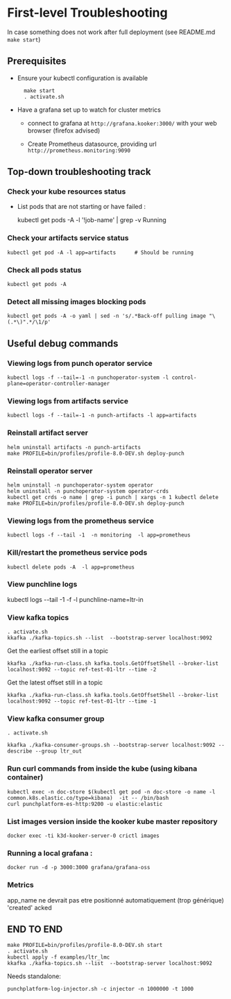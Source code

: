 # First-level Troubleshooting



In case something does not work after full deployment (see README.md `make start`)

## Prerequisites

* Ensure your kubectl configuration is available

		make start
		. activate.sh

* Have a grafana set up to watch for cluster metrics

	- connect to grafana	at `http://grafana.kooker:3000/` with your web browser (firefox advised)
	
	- Create  Prometheus datasource, providing url `http://prometheus.monitoring:9090`
	

## Top-down troubleshooting track



### Check your kube resources status

* List pods that are not starting or have failed :

	kubectl get pods -A -l '!job-name' | grep -v Running


### Check your artifacts service status
	
	kubectl get pod -A -l app=artifacts      # Should be running
	

### Check all pods status

	kubectl get pods -A

### Detect all missing images blocking pods

	kubectl get pods -A -o yaml | sed -n 's/.*Back-off pulling image "\(.*\)".*/\1/p'


## Useful debug commands


### Viewing logs from punch operator service

	kubectl logs -f --tail=-1 -n punchoperator-system -l control-plane=operator-controller-manager


### Viewing logs from artifacts service

	kubectl logs -f --tail=-1 -n punch-artifacts -l app=artifacts

### Reinstall artifact server

	helm uninstall artifacts -n punch-artifacts
	make PROFILE=bin/profiles/profile-8.0-DEV.sh deploy-punch

### Reinstall operator server


	helm uninstall -n punchoperator-system operator
	helm uninstall -n punchoperator-system operator-crds
	kubectl get crds -o name | grep -i punch | xargs -n 1 kubectl delete 
	make PROFILE=bin/profiles/profile-8.0-DEV.sh deploy-punch


### Viewing logs from the prometheus service

	kubectl logs -f --tail -1  -n monitoring  -l app=prometheus
	
### Kill/restart the prometheus service pods

	kubectl delete pods -A  -l app=prometheus




### View punchline logs

kubectl logs --tail -1 -f -l punchline-name=ltr-in

### View kafka topics

	. activate.sh
	kkafka ./kafka-topics.sh --list  --bootstrap-server localhost:9092

Get the earliest offset still in a topic
	
	kkafka ./kafka-run-class.sh kafka.tools.GetOffsetShell --broker-list localhost:9092 --topic ref-test-01-ltr --time -2

Get the latest offset still in a topic
	
	kkafka ./kafka-run-class.sh kafka.tools.GetOffsetShell --broker-list localhost:9092 --topic ref-test-01-ltr --time -1


### View kafka consumer group


	. activate.sh

	kkafka ./kafka-consumer-groups.sh --bootstrap-server localhost:9092 --describe --group ltr_out



### Run curl commands from inside the kube (using kibana container)

	kubectl exec -n doc-store $(kubectl get pod -n doc-store -o name -l common.k8s.elastic.co/type=kibana)  -it -- /bin/bash
	curl punchplatform-es-http:9200 -u elastic:elastic



### List images version inside the kooker kube master repository

	docker exec -ti k3d-kooker-server-0 crictl images



### Running a local grafana :

	docker run -d -p 3000:3000 grafana/grafana-oss


### Metrics

app_name ne devrait pas etre positionné automatiquement (trop générique)
'created' acked



## END TO END

	make PROFILE=bin/profiles/profile-8.0-DEV.sh start
	. activate.sh
	kubectl apply -f examples/ltr_lmc
	kkafka ./kafka-topics.sh --list  --bootstrap-server localhost:9092


Needs standalone:

	punchplatform-log-injector.sh -c injector -n 1000000 -t 1000
